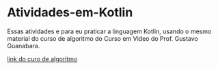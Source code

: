 # Atividades-em-Kotlin
Essas atividades e para eu praticar a linguagem Kotlin, usando o mesmo material do curso de algoritmo do Curso em Video do Prof. Gustavo Guanabara.

[link do curo de algoritmo](URL "[Título do Link](https://www.cursoemvideo.com/curso/curso-de-algoritmo/)https://www.cursoemvideo.com/curso/curso-de-algoritmo/")

